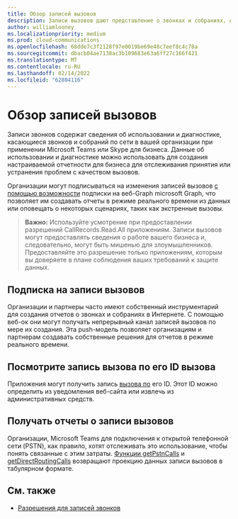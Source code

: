 ```yaml
---
title: Обзор записей вызовов
description: Записи вызовов дают представление о звонках и собраниях, которые происходят в вашей организации.
author: williamlooney
ms.localizationpriority: medium
ms.prod: cloud-communications
ms.openlocfilehash: 68dde7c3f2128f97e0019be69e48c7eef8c4c78a
ms.sourcegitcommit: dbacb04ae7138ac3b109683e63a6ff27c166f421
ms.translationtype: MT
ms.contentlocale: ru-RU
ms.lasthandoff: 02/14/2022
ms.locfileid: "62804116"
---
```

# <a name="call-records-overview"></a>Обзор записей вызовов

Записи звонков содержат сведения об использовании и диагностике, касающиеся звонков и собраний по сети в вашей организации при применении Microsoft Teams или Skype для бизнеса. Данные об использовании и диагностике можно использовать для создания настраиваемой отчетности для бизнеса для отслеживания принятия или устранения проблем с качеством вызовов.

Организации могут подписываться на изменения записей вызовов [с помощью возможности](/graph/api/resources/webhooks.md) подписки на веб-Graph microsoft Graph, что позволяет им создавать отчеты в режиме реального времени из данных или оповещать о некоторых сценариях, таких как экстренные вызовы.

> **Важно:** Используйте усмотрение при предоставлении разрешений CallRecords.Read.All приложениям. Записи вызовов могут предоставлять сведения о работе вашего бизнеса и, следовательно, могут быть мишенью для злоумышленников. Предоставляйте это разрешение только приложениям, которым вы доверяете в плане соблюдения ваших требований к защите данных.

## <a name="subscribe-to-call-records"></a>Подписка на записи вызовов

Организации и партнеры часто имеют собственный инструментарий для создания отчетов о звонках и собраниях в Интернете. С помощью веб-ок они могут получать непрерывный канал записей вызовов по мере их создания. Эта push-модель позволяет организациям и партнерам создавать собственные решения для отчетов в режиме реального времени.

## <a name="look-up-a-call-record-by-its-call-id"></a>Посмотрите запись вызова по его ID вызова

Приложения могут получить запись [вызова по](/graph/api/resources/callrecords-callrecord) его ID. Этот ID можно определить из уведомления веб-сайта или извлечь из административных средств.

## <a name="get-call-record-reports"></a>Получать отчеты о записи вызовов

Организации, Microsoft Teams для подключения к открытой телефонной сети (PSTN), как правило, хотят отслеживать это использование, чтобы понять связанные с этим затраты. [Функции getPstnCalls](/graph/api/callrecords-callrecord-getpstncalls) и [getDirectRoutingCalls](/graph/api/callrecords-callrecord-getdirectroutingcalls) возвращают проекцию данных [](/graph/api/resources/callrecords-callrecord) записи вызовов в табулярном формате.

## <a name="see-also"></a>См. также

- [Разрешения для записей звонков](./permissions-reference.md#call-records-permissions)

